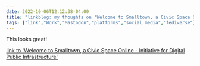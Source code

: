 ---date: 2022-10-06T12:12:38-04:00title: "linkblog: my thoughts on 'Welcome to Smalltown, a Civic Space Online - Initiative for Digital Public Infrastructure'"tags: ["link","Work","Mastodon","platforms","social media","fediverse"]---This looks great! [link to 'Welcome to Smalltown, a Civic Space Online - Initiative for Digital Public Infrastructure'](https://publicinfrastructure.org/2022/09/28/welcome-to-smalltown/)
